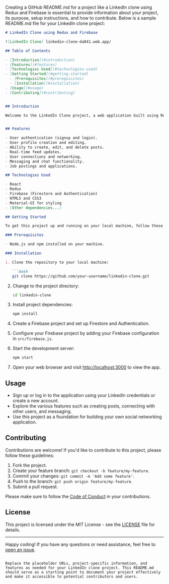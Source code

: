 Creating a GitHub README.md for a project like a LinkedIn clone using Redux and Firebase is essential to provide information about your project, its purpose, setup instructions, and how to contribute. Below is a sample README.md file for your LinkedIn clone project:

```markdown
# LinkedIn Clone using Redux and Firebase

![LinkedIn Clone] linkedin-clone-da041.web.app/

## Table of Contents

- [Introduction](#introduction)
- [Features](#features)
- [Technologies Used](#technologies-used)
- [Getting Started](#getting-started)
  - [Prerequisites](#prerequisites)
  - [Installation](#installation)
- [Usage](#usage)
- [Contributing](#contributing)


## Introduction

Welcome to the LinkedIn Clone project, a web application built using Redux and Firebase that replicates some of the core features of the LinkedIn social network. This project serves as a learning and practice resource for developers looking to work with Redux for state management and Firebase for real-time database and authentication.


## Features

- User authentication (signup and login).
- User profile creation and editing.
- Ability to create, edit, and delete posts.
- Real-time feed updates.
- User connections and networking.
- Messaging and chat functionality.
- Job postings and applications.

## Technologies Used

- React
- Redux
- Firebase (Firestore and Authentication)
- HTML5 and CSS3
- Material-UI for styling
- [Other dependencies...]

## Getting Started

To get this project up and running on your local machine, follow these steps:

### Prerequisites

- Node.js and npm installed on your machine.

### Installation

1. Clone the repository to your local machine:

   ```bash
   git clone https://github.com/your-username/linkedin-clone.git
   ```

2. Change to the project directory:

   ```bash
   cd linkedin-clone
   ```

3. Install project dependencies:

   ```bash
   npm install
   ```

4. Create a Firebase project and set up Firestore and Authentication.
5. Configure your Firebase project by adding your Firebase configuration in `src/firebase.js`.

6. Start the development server:

   ```bash
   npm start
   ```

7. Open your web browser and visit [http://localhost:3000](http://localhost:3000) to view the app.

## Usage

- Sign up or log in to the application using your LinkedIn credentials or create a new account.
- Explore the various features such as creating posts, connecting with other users, and messaging.
- Use this project as a foundation for building your own social networking application.

## Contributing

Contributions are welcome! If you'd like to contribute to this project, please follow these guidelines:

1. Fork the project.
2. Create your feature branch: `git checkout -b feature/my-feature`.
3. Commit your changes: `git commit -m 'Add some feature'`.
4. Push to the branch: `git push origin feature/my-feature`.
5. Submit a pull request.

Please make sure to follow the [Code of Conduct](CODE_OF_CONDUCT.md) in your contributions.

## License

This project is licensed under the MIT License - see the [LICENSE](LICENSE) file for details.

---

Happy coding! If you have any questions or need assistance, feel free to [open an issue](https://github.com/your-username/linkedin-clone/issues).
```

Replace the placeholder URLs, project-specific information, and features as needed for your LinkedIn clone project. This README.md should serve as a starting point to document your project effectively and make it accessible to potential contributors and users.